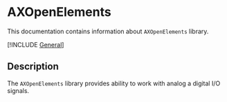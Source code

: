 # AXOpenElements

This documentation contains information about `AXOpenElements` library.

[!INCLUDE [General](../../../docfx/articles/notes/LIBRARYHEADER.md)]

## Description

The `AXOpenElements` library provides ability to work with analog a digital I/O signals.
